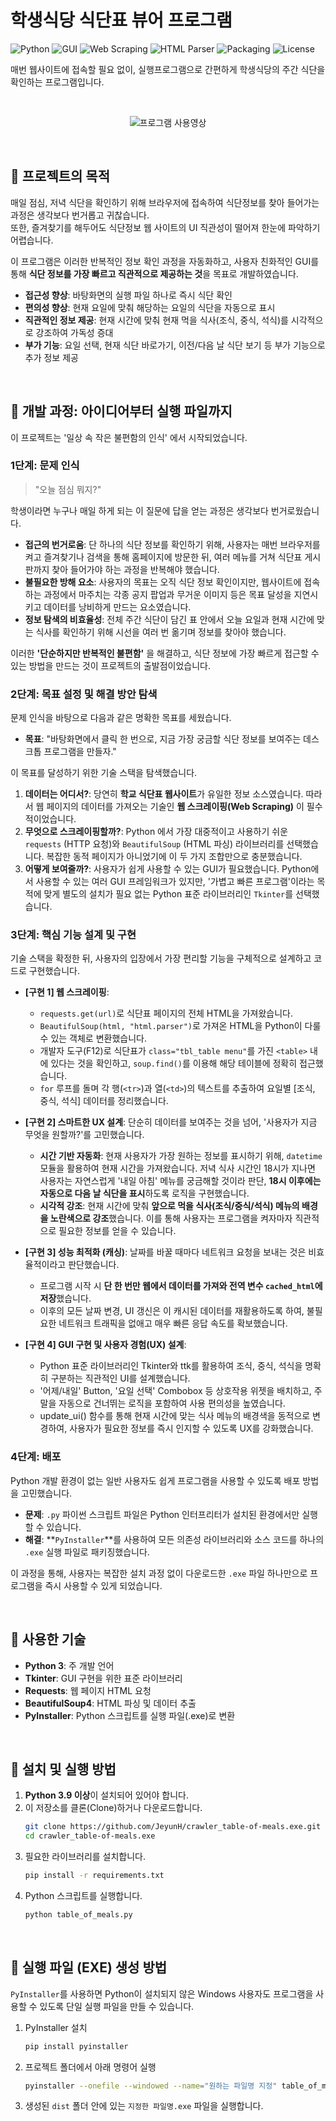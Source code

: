 # 학생식당 식단표 뷰어 프로그램

![Python](https://img.shields.io/badge/Python-3.9%2B-blue?logo=python)
![GUI](https://img.shields.io/badge/GUI-Tkinter-orange)
![Web Scraping](https://img.shields.io/badge/Web_Scraping-Requests-brightgreen)
![HTML Parser](https://img.shields.io/badge/HTML_Parser-BeautifulSoup4-blueviolet)
![Packaging](https://img.shields.io/badge/Packaging-PyInstaller-red)
![License](https://img.shields.io/badge/License-MIT-green)

매번 웹사이트에 접속할 필요 없이, 실행프로그램으로 간편하게 학생식당의 주간 식단을 확인하는 프로그램입니다.

<br>
<div align="center">
    
![프로그램 사용영상](./etc/.gif)
    
</div>
<br>

## 🍒 프로젝트의 목적

매일 점심, 저녁 식단을 확인하기 위해 브라우저에 접속하여 식단정보를 찾아 들어가는 과정은 생각보다 번거롭고 귀찮습니다.<br>
또한, 즐겨찾기를 해두어도 식단정보 웹 사이트의 UI 직관성이 떨어져 한눈에 파악하기 어렵습니다.

이 프로그램은 이러한 반복적인 정보 확인 과정을 자동화하고, 사용자 친화적인 GUI를 통해 **식단 정보를 가장 빠르고 직관적으로 제공하는 것**을 목표로 개발하였습니다.

- **접근성 향상**: 바탕화면의 실행 파일 하나로 즉시 식단 확인
- **편의성 향상**: 현재 요일에 맞춰 해당하는 요일의 식단을 자동으로 표시
- **직관적인 정보 제공**: 현재 시간에 맞춰 현재 먹을 식사(조식, 중식, 석식)를 시각적으로 강조하여 가독성 증대
- **부가 기능**: 요일 선택, 현재 식단 바로가기, 이전/다음 날 식단 보기 등 부가 기능으로 추가 정보 제공

<br>

## 🍒 개발 과정: 아이디어부터 실행 파일까지

이 프로젝트는 '일상 속 작은 불편함의 인식' 에서 시작되었습니다.

### 1단계: 문제 인식

> "오늘 점심 뭐지?"

학생이라면 누구나 매일 하게 되는 이 질문에 답을 얻는 과정은 생각보다 번거로웠습니다.

- **접근의 번거로움**: 단 하나의 식단 정보를 확인하기 위해, 사용자는 매번 브라우저를 켜고 즐겨찾기나 검색을 통해 홈페이지에 방문한 뒤, 여러 메뉴를 거쳐 식단표 게시판까지 찾아 들어가야 하는 과정을 반복해야 했습니다.
- **불필요한 방해 요소**: 사용자의 목표는 오직 식단 정보 확인이지만, 웹사이트에 접속하는 과정에서 마주치는 각종 공지 팝업과 무거운 이미지 등은 목표 달성을 지연시키고 데이터를 낭비하게 만드는 요소였습니다.
- **정보 탐색의 비효율성**: 전체 주간 식단이 담긴 표 안에서 오늘 요일과 현재 시간에 맞는 식사를 확인하기 위해 시선을 여러 번 옮기며 정보를 찾아야 했습니다.

이러한 **'단순하지만 반복적인 불편함'** 을 해결하고, 식단 정보에 가장 빠르게 접근할 수 있는 방법을 만드는 것이 프로젝트의 출발점이었습니다.

### 2단계: 목표 설정 및 해결 방안 탐색

문제 인식을 바탕으로 다음과 같은 명확한 목표를 세웠습니다.

- **목표**: "바탕화면에서 클릭 한 번으로, 지금 가장 궁금할 식단 정보를 보여주는 데스크톱 프로그램을 만들자."

이 목표를 달성하기 위한 기술 스택을 탐색했습니다.

1.  **데이터는 어디서?**: 당연히 **학교 식단표 웹사이트**가 유일한 정보 소스였습니다. 따라서 웹 페이지의 데이터를 가져오는 기술인 **웹 스크레이핑(Web Scraping)** 이 필수적이었습니다.
2.  **무엇으로 스크레이핑할까?**: Python 에서 가장 대중적이고 사용하기 쉬운 `requests` (HTTP 요청)와 `BeautifulSoup` (HTML 파싱) 라이브러리를 선택했습니다. 복잡한 동적 페이지가 아니었기에 이 두 가지 조합만으로 충분했습니다.
3.  **어떻게 보여줄까?**: 사용자가 쉽게 사용할 수 있는 GUI가 필요했습니다. Python에서 사용할 수 있는 여러 GUI 프레임워크가 있지만, '가볍고 빠른 프로그램'이라는 목적에 맞게 별도의 설치가 필요 없는 Python 표준 라이브러리인 `Tkinter`를 선택했습니다.

### 3단계: 핵심 기능 설계 및 구현

기술 스택을 확정한 뒤, 사용자의 입장에서 가장 편리할 기능을 구체적으로 설계하고 코드로 구현했습니다.

- **[구현 1] 웹 스크레이핑**:
    - `requests.get(url)`로 식단표 페이지의 전체 HTML을 가져왔습니다.
    - `BeautifulSoup(html, "html.parser")`로 가져온 HTML을 Python이 다룰 수 있는 객체로 변환했습니다.
    - 개발자 도구(F12)로 식단표가 `class="tbl_table menu"`를 가진 `<table>` 내에 있다는 것을 확인하고, `soup.find()`를 이용해 해당 테이블에 정확히 접근했습니다.
    - `for` 루프를 돌며 각 행(`<tr>`)과 열(`<td>`)의 텍스트를 추출하여 요일별 [조식, 중식, 석식] 데이터를 정리했습니다.

- **[구현 2] 스마트한 UX 설계**: 단순히 데이터를 보여주는 것을 넘어, '사용자가 지금 무엇을 원할까?'를 고민했습니다.
    - **시간 기반 자동화**: 현재 사용자가 가장 원하는 정보를 표시하기 위해, `datetime` 모듈을 활용하여 현재 시간을 가져왔습니다. 저녁 식사 시간인 18시가 지나면 사용자는 자연스럽게 '내일 아침' 메뉴를 궁금해할 것이라 판단, **18시 이후에는 자동으로 다음 날 식단을 표시**하도록 로직을 구현했습니다.
    - **시각적 강조**: 현재 시간에 맞춰 **앞으로 먹을 식사(조식/중식/석식) 메뉴의 배경을 노란색으로 강조**했습니다. 이를 통해 사용자는 프로그램을 켜자마자 직관적으로 필요한 정보를 얻을 수 있습니다.

- **[구현 3] 성능 최적화 (캐싱)**: 날짜를 바꿀 때마다 네트워크 요청을 보내는 것은 비효율적이라고 판단했습니다.
    - 프로그램 시작 시 **단 한 번만 웹에서 데이터를 가져와 전역 변수 `cached_html`에 저장**했습니다.
    - 이후의 모든 날짜 변경, UI 갱신은 이 캐시된 데이터를 재활용하도록 하여, 불필요한 네트워크 트래픽을 없애고 매우 빠른 응답 속도를 확보했습니다.

- **[구현 4] GUI 구현 및 사용자 경험(UX) 설계**:
    - Python 표준 라이브러리인 Tkinter와 ttk를 활용하여 조식, 중식, 석식을 명확히 구분하는 직관적인 UI를 설계했습니다.
    - '어제/내일' Button, '요일 선택' Combobox 등 상호작용 위젯을 배치하고, 주말을 자동으로 건너뛰는 로직을 포함하여 사용 편의성을 높였습니다.
    - update_ui() 함수를 통해 현재 시간에 맞는 식사 메뉴의 배경색을 동적으로 변경하여, 사용자가 필요한 정보를 즉시 인지할 수 있도록 UX를 강화했습니다.

### 4단계: 배포

Python 개발 환경이 없는 일반 사용자도 쉽게 프로그램을 사용할 수 있도록 배포 방법을 고민했습니다.

- **문제**: `.py` 파이썬 스크립트 파일은 Python 인터프리터가 설치된 환경에서만 실행할 수 있습니다.
- **해결**: **`PyInstaller`**를 사용하여 모든 의존성 라이브러리와 소스 코드를 하나의 `.exe` 실행 파일로 패키징했습니다.

이 과정을 통해, 사용자는 복잡한 설치 과정 없이 다운로드한 `.exe` 파일 하나만으로 프로그램을 즉시 사용할 수 있게 되었습니다.

<br>

## 🍒 사용한 기술

- **Python 3**: 주 개발 언어
- **Tkinter**: GUI 구현을 위한 표준 라이브러리
- **Requests**: 웹 페이지 HTML 요청
- **BeautifulSoup4**: HTML 파싱 및 데이터 추출
- **PyInstaller**: Python 스크립트를 실행 파일(.exe)로 변환

<br>

## 🍒 설치 및 실행 방법

1.  **Python 3.9 이상**이 설치되어 있어야 합니다.
2.  이 저장소를 클론(Clone)하거나 다운로드합니다.
    ```bash
    git clone https://github.com/JeyunH/crawler_table-of-meals.exe.git
    cd crawler_table-of-meals.exe
    ```
3.  필요한 라이브러리를 설치합니다.
    ```bash
    pip install -r requirements.txt
    ```
4.  Python 스크립트를 실행합니다.
    ```bash
    python table_of_meals.py
    ```
<br>

## 🍒 실행 파일 (EXE) 생성 방법

`PyInstaller`를 사용하면 Python이 설치되지 않은 Windows 사용자도 프로그램을 사용할 수 있도록 단일 실행 파일을 만들 수 있습니다.

1.  PyInstaller 설치
    ```bash
    pip install pyinstaller
    ```
2.  프로젝트 폴더에서 아래 명령어 실행
    ```bash
    pyinstaller --onefile --windowed --name="원하는 파일명 지정" table_of_meals.py
    ```
3.  생성된 `dist` 폴더 안에 있는 `지정한 파일명.exe` 파일을 실행합니다.
